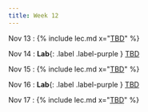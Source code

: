 ```yaml
---
title: Week 12
---
```


Nov 13
: {% include lec.md x="[TBD](#)" %}


Nov 14
: **Lab**{: .label .label-purple } [TBD](#)


Nov 15
: {% include lec.md x="[TBD](#)" %}


Nov 16
: **Lab**{: .label .label-purple } [TBD](#)


Nov 17
: {% include lec.md x="[TBD](#)" %}

